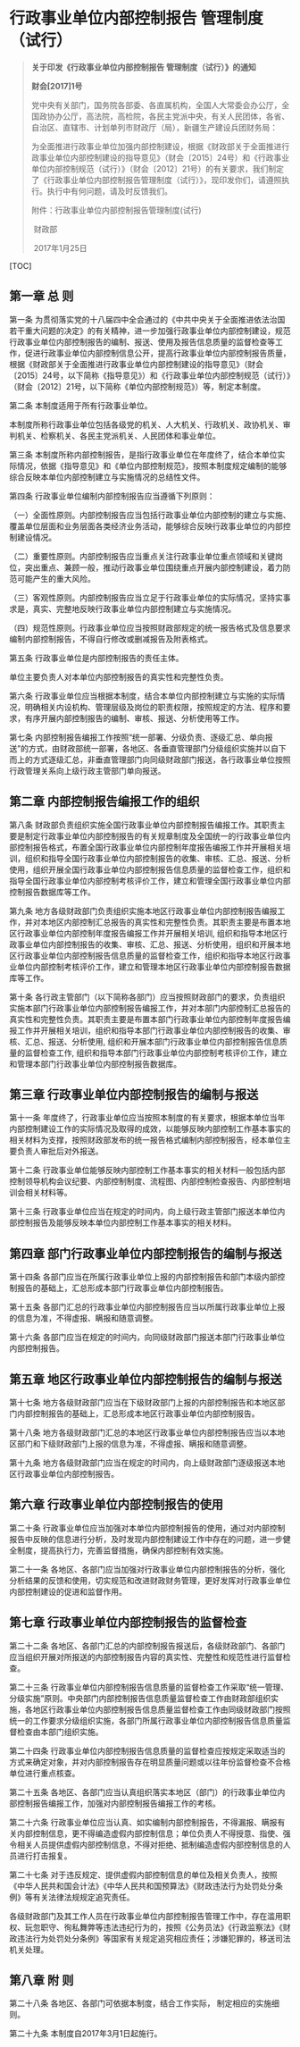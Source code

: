 # 行政事业单位内部控制报告 管理制度（试行）

> **关于印发《行政事业单位内部控制报告 管理制度（试行）》的通知**
>
> **财会[2017]1号**
>
> 党中央有关部门，国务院各部委、各直属机构，全国人大常委会办公厅，全国政协办公厅，高法院，高检院，各民主党派中央，有关人民团体，各省、自治区、直辖市、计划单列市财政厅（局），新疆生产建设兵团财务局：
>
> 为全面推进行政事业单位加强内部控制建设，根据《财政部关于全面推进行政事业单位内部控制建设的指导意见》（财会〔2015〕24号）和《行政事业单位内部控制规范（试行）》（财会〔2012〕21号）的有关要求，我们制定了《行政事业单位内部控制报告管理制度（试行）》，现印发你们，请遵照执行。执行中有何问题，请及时反馈我们。
>
> 附件：行政事业单位内部控制报告管理制度(试行)
>
>    ​                                                        财政部
>
>    ​                                                2017年1月25日



[TOC]

## 第一章 总 则

第一条  为贯彻落实党的十八届四中全会通过的《中共中央关于全面推进依法治国若干重大问题的决定》的有关精神，进一步加强行政事业单位内部控制建设，规范行政事业单位内部控制报告的编制、报送、使用及报告信息质量的监督检查等工作，促进行政事业单位内部控制信息公开，提高行政事业单位内部控制报告质量，根据《财政部关于全面推进行政事业单位内部控制建设的指导意见》（财会〔2015〕24号，以下简称《指导意见》）和《行政事业单位内部控制规范（试行）》（财会〔2012〕21号，以下简称《单位内部控制规范》）等，制定本制度。

第二条  本制度适用于所有行政事业单位。

本制度所称行政事业单位包括各级党的机关、人大机关、行政机关、政协机关、审判机关、检察机关、各民主党派机关、人民团体和事业单位。

第三条  本制度所称内部控制报告，是指行政事业单位在年度终了，结合本单位实际情况，依据《指导意见》和《单位内部控制规范》，按照本制度规定编制的能够综合反映本单位内部控制建立与实施情况的总结性文件。

第四条  行政事业单位编制内部控制报告应当遵循下列原则：

（一）全面性原则。内部控制报告应当包括行政事业单位内部控制的建立与实施、覆盖单位层面和业务层面各类经济业务活动，能够综合反映行政事业单位的内部控制建设情况。

（二）重要性原则。内部控制报告应当重点关注行政事业单位重点领域和关键岗位，突出重点、兼顾一般，推动行政事业单位围绕重点开展内部控制建设，着力防范可能产生的重大风险。

（三）客观性原则。内部控制报告应当立足于行政事业单位的实际情况，坚持实事求是，真实、完整地反映行政事业单位内部控制建立与实施情况。

（四）规范性原则。行政事业单位应当按照财政部规定的统一报告格式及信息要求编制内部控制报告，不得自行修改或删减报告及附表格式。

第五条  行政事业单位是内部控制报告的责任主体。

单位主要负责人对本单位内部控制报告的真实性和完整性负责。

第六条  行政事业单位应当根据本制度，结合本单位内部控制建立与实施的实际情况，明确相关内设机构、管理层级及岗位的职责权限，按照规定的方法、程序和要求，有序开展内部控制报告的编制、审核、报送、分析使用等工作。

第七条  内部控制报告编报工作按照“统一部署、分级负责、逐级汇总、单向报送”的方式，由财政部统一部署，各地区、各垂直管理部门分级组织实施并以自下而上的方式逐级汇总，非垂直管理部门向同级财政部门报送，各行政事业单位按照行政管理关系向上级行政主管部门单向报送。

## 第二章 内部控制报告编报工作的组织

第八条  财政部负责组织实施全国行政事业单位内部控制报告编报工作。其职责主要是制定行政事业单位内部控制报告的有关规章制度及全国统一的行政事业单位内部控制报告格式，布置全国行政事业单位内部控制年度报告编报工作并开展相关培训，组织和指导全国行政事业单位内部控制报告的收集、审核、汇总、报送、分析使用，组织开展全国行政事业单位内部控制报告信息质量的监督检查工作，组织和指导全国行政事业单位内部控制考核评价工作，建立和管理全国行政事业单位内部控制报告数据库等工作。

第九条  地方各级财政部门负责组织实施本地区行政事业单位内部控制报告编报工作，并对本地区内部控制汇总报告的真实性和完整性负责。其职责主要是布置本地区行政事业单位内部控制年度报告编报工作并开展相关培训, 组织和指导本地区行政事业单位内部控制报告的收集、审核、汇总、报送、分析使用，组织和开展本地区行政事业单位内部控制报告信息质量的监督检查工作，组织和指导本地区行政事业单位内部控制考核评价工作，建立和管理本地区行政事业单位内部控制报告数据库等工作。

第十条  各行政主管部门（以下简称各部门）应当按照财政部门的要求，负责组织实施本部门行政事业单位内部控制报告编报工作，并对本部门内部控制汇总报告的真实性和完整性负责。其职责主要是布置本部门行政事业单位内部控制年度报告编报工作并开展相关培训，组织和指导本部门行政事业单位内部控制报告的收集、审核、汇总、报送、分析使用, 组织和开展本部门行政事业单位内部控制报告信息质量的监督检查工作, 组织和指导本部门行政事业单位内部控制考核评价工作，建立和管理本部门行政事业单位内部控制报告数据库。

## 第三章 行政事业单位内部控制报告的编制与报送

第十一条  年度终了，行政事业单位应当按照本制度的有关要求，根据本单位当年内部控制建设工作的实际情况及取得的成效，以能够反映内部控制工作基本事实的相关材料为支撑，按照财政部发布的统一报告格式编制内部控制报告，经本单位主要负责人审批后对外报送。

第十二条  行政事业单位能够反映内部控制工作基本事实的相关材料一般包括内部控制领导机构会议纪要、内部控制制度、流程图、内部控制检查报告、内部控制培训会相关材料等。

第十三条  行政事业单位应当在规定的时间内，向上级行政主管部门报送本单位内部控制报告及能够反映本单位内部控制工作基本事实的相关材料。

## 第四章 部门行政事业单位内部控制报告的编制与报送

第十四条  各部门应当在所属行政事业单位上报的内部控制报告和部门本级内部控制报告的基础上，汇总形成本部门行政事业单位内部控制报告。

第十五条  各部门汇总的行政事业单位内部控制报告应当以所属行政事业单位上报的信息为准，不得虚报、瞒报和随意调整。

第十六条  各部门应当在规定的时间内，向同级财政部门报送本部门行政事业单位内部控制报告。

## 第五章 地区行政事业单位内部控制报告的编制与报送

第十七条  地方各级财政部门应当在下级财政部门上报的内部控制报告和本地区部门内部控制报告的基础上，汇总形成本地区行政事业单位内部控制报告。

第十八条  地方各级财政部门汇总的本地区行政事业单位内部控制报告应当以本地区部门和下级财政部门上报的信息为准，不得虚报、瞒报和随意调整。

第十九条  地方各级财政部门应当在规定的时间内，向上级财政部门逐级报送本地区行政事业单位内部控制报告。

## 第六章 行政事业单位内部控制报告的使用

第二十条  行政事业单位应当加强对本单位内部控制报告的使用，通过对内部控制报告中反映的信息进行分析，及时发现内部控制建设工作中存在的问题，进一步健全制度，提高执行力，完善监督措施，确保内部控制有效实施。

第二十一条  各地区、各部门应当加强对行政事业单位内部控制报告的分析，强化分析结果的反馈和使用，切实规范和改进财政财务管理，更好发挥对行政事业单位内部控制建设的促进和监督作用。

## 第七章 行政事业单位内部控制报告的监督检查

第二十二条  各地区、各部门汇总的内部控制报告报送后，各级财政部门、各部门应当组织开展对所报送的内部控制报告内容的真实性、完整性和规范性进行监督检查。

第二十三条  行政事业单位内部控制报告信息质量的监督检查工作采取“统一管理、分级实施”原则。中央部门内部控制报告信息质量监督检查工作由财政部组织实施，各地区行政事业单位内部控制报告信息质量监督检查工作由同级财政部门按照统一的工作要求分级组织实施，各部门所属行政事业单位内部控制报告信息质量监督检查由本部门组织实施。

第二十四条  行政事业单位内部控制报告信息质量的监督检查应按规定采取适当的方式来确定对象，并对内部控制报告存在明显质量问题或以往年份监督检查不合格单位进行重点核查。

第二十五条  各地区、各部门应当认真组织落实本地区（部门）的行政事业单位内部控制报告编报工作，加强对内部控制报告编报工作的考核。

第二十六条  行政事业单位应当认真、如实编制内部控制报告，不得漏报、瞒报有关内部控制信息，更不得编造虚假内部控制信息；单位负责人不得授意、指使、强令相关人员提供虚假内部控制信息，不得对拒绝、抵制编造虚假内部控制信息的人员进行打击报复。

第二十七条  对于违反规定、提供虚假内部控制信息的单位及相关负责人，按照《中华人民共和国会计法》《中华人民共和国预算法》《财政违法行为处罚处分条例》等有关法律法规规定追究责任。

各级财政部门及其工作人员在行政事业单位内部控制报告管理工作中，存在滥用职权、玩忽职守、徇私舞弊等违法违纪行为的，按照《公务员法》《行政监察法》《财政违法行为处罚处分条例》等国家有关规定追究相应责任；涉嫌犯罪的，移送司法机关处理。

## 第八章 附 则

第二十八条  各地区、各部门可依据本制度，结合工作实际， 制定相应的实施细则。

第二十九条  本制度自2017年3月1日起施行。
